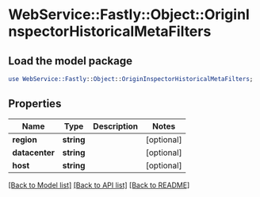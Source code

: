 # WebService::Fastly::Object::OriginInspectorHistoricalMetaFilters

## Load the model package
```perl
use WebService::Fastly::Object::OriginInspectorHistoricalMetaFilters;
```

## Properties
Name | Type | Description | Notes
------------ | ------------- | ------------- | -------------
**region** | **string** |  | [optional] 
**datacenter** | **string** |  | [optional] 
**host** | **string** |  | [optional] 

[[Back to Model list]](../README.md#documentation-for-models) [[Back to API list]](../README.md#documentation-for-api-endpoints) [[Back to README]](../README.md)


